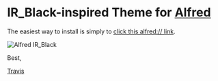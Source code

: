 IR_Black-inspired Theme for [Alfred](http://www.alfredapp.com)
=========================

The easiest way to install is simply to [click this alfred:// link](http://is.gd/1p39y2).

![Alfred IR_Black](https://raw.github.com/vocino/alfred-ir_black/master/screenshot.png "Alfred IR_Black")

Best,

[Travis](http://twitter.com/vocino)